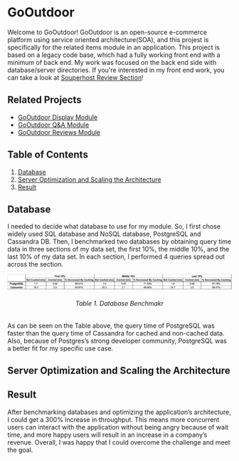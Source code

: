 # GoOutdoor

Welcome to GoOutdoor! GoOutdoor is an open-source e-commerce platform using service oriented architecture(SOA), and this projest is specifically for the related items module in an application. This project is based on a legacy code base, which had a fully working front end with a minimum of back end. My work was focused on the back end side with database/server directories. If you're interested in my front end work, you can take a look at [Souperhost Review Section](https://github.com/souperhost-3000/service-chris)!

## Related Projects

  - [GoOutdoor Display Module](https://github.com/The-10-000-RPS-Club/display-service.git)
  - [GoOutdoor Q&A Module](https://github.com/The-10-000-RPS-Club/service-jacki.git)
  - [GoOutdoor Reviews Module](https://github.com/The-10-000-RPS-Club/reviews-joe.git)

## Table of Contents

1. [Database](#database)
1. [Server Optimization and Scaling the Architecture](#server-optimization-and-scaling-the-architecture)
1. [Result](#result)

## Database
I needed to decide what database to use for my module. So, I first chose widely used SQL database and NoSQL database, PostgreSQL and Cassandra DB. Then, I benchmarked two databases by obtaining query time data in three sections of my data set, the first 10%, the middle 10%, and the last 10% of my data set. In each section, I performed 4 queries spread out across the section. 

![Database Benchmark](Database_Benchmark.png)
<h6 align="center"> Table 1. Database Benchmakr </h6>

As can be seen on the Table above, the query time of PostgreSQL was faster than the query time of Cassandra for cached and non-cached data. Also, because of Postgres’s strong developer community, PostgreSQL was a better fit for my specific use case.

## Server Optimization and Scaling the Architecture

## Result
After benchmarking databases and optimizing the application’s architecture, I could get a 300% increase in throughput. This means more concurrent users can interact with the application without being angry because of wait time, and more happy users will result in an increase in a company’s revenue. Overall, I was happy that I could overcome the challenge and meet the goal.
